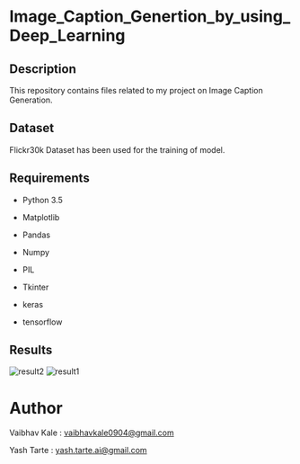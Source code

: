 # Image_Caption_Genertion_by_using_Deep_Learning

## Description
This repository contains files related to my project on Image Caption Generation.

## Dataset
Flickr30k Dataset has been used for the training of model.

## Requirements
- Python 3.5

- Matplotlib

- Pandas

- Numpy

- PIL

- Tkinter

- keras

- tensorflow

## Results
![result2](https://github.com/vaibhavkale07/Image-Caption-Generation-by-using-Deep-Learning/assets/100152950/f0e8ef6c-aade-4589-aa64-3be50aa3798b)
![result1](https://github.com/vaibhavkale07/Image-Caption-Generation-by-using-Deep-Learning/assets/100152950/0fb31aa3-5d03-4b4a-9e12-b79b3db25972)

# Author
 
 Vaibhav Kale : vaibhavkale0904@gmail.com

 Yash Tarte : yash.tarte.ai@gmail.com


















